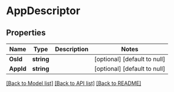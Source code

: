 # AppDescriptor

## Properties
Name | Type | Description | Notes
------------ | ------------- | ------------- | -------------
**OsId** | **string** |  | [optional] [default to null]
**AppId** | **string** |  | [optional] [default to null]

[[Back to Model list]](../README.md#documentation-for-models) [[Back to API list]](../README.md#documentation-for-api-endpoints) [[Back to README]](../README.md)

